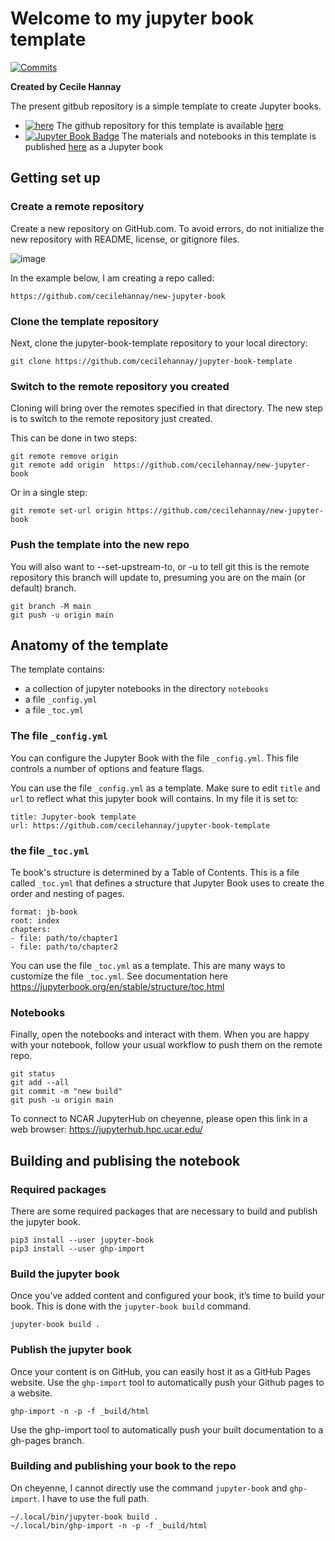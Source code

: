 
# Welcome to my jupyter book template 
[![Commits](https://img.shields.io/github/last-commit/cecilehannay/jupyter-book-template?label=Last%20commit&style=flat-square&color=green)](https://github.com/cecilehannay/jupyter-book-template/commits/main) 

**Created by Cecile Hannay**

The present gitbub repository is a simple template to create Jupyter books. 
- [![here](https://github.com/favicon.ico)](https://github.com/cecilehannay/jupyter-book-template) The github repository for this template is available [here](https://github.com/cecilehannay/jupyter-book-template)
- [![Jupyter Book Badge](https://jupyterbook.org/badge.svg)](https://cecilehannay.github.io/jupyter-book-template/README.html) The materials and notebooks in this template is published [here](https://cecilehannay.github.io/jupyter-book-template/README.html) as a Jupyter book  



## Getting set up

### Create a remote repository

Create a new repository on GitHub.com. To avoid errors, do not initialize the new repository with README, license, or gitignore files. 

![image](https://user-images.githubusercontent.com/9723220/220764777-9f8541d2-7338-4ba5-afc5-6ed677a46d1f.png)

In the example below, I am creating a repo called:
```
https://github.com/cecilehannay/new-jupyter-book
```

### Clone the template repository

Next, clone the jupyter-book-template repository to your local directory:
```
git clone https://github.com/cecilehannay/jupyter-book-template
```

### Switch to the remote repository you created

Cloning will bring over the remotes specified in that directory. The new step is to switch to the remote repository just created. 

This can be done in two steps:
```
git remote remove origin
git remote add origin  https://github.com/cecilehannay/new-jupyter-book

```
Or in a single step:
```
git remote set-url origin https://github.com/cecilehannay/new-jupyter-book
```

### Push the template into the new repo
You will also want to --set-upstream-to, or -u to tell git this is the remote repository this branch will update to, presuming you are on the main (or default) branch.

```
git branch -M main
git push -u origin main
```

## Anatomy of the template

The template contains:
- a collection of jupyter notebooks in the directory ``notebooks``
- a file ``_config.yml`` 
- a file ``_toc.yml``


###  The file ``_config.yml`` 
You can configure the Jupyter Book with the file ``_config.yml``. This file controls a number of options and feature flags.

You can use the file  ``_config.yml`` as a template. Make sure to edit ``title`` and ``url`` to reflect what this jupyter book will contains.
In my file it is set to:

```
title: Jupyter-book template
url: https://github.com/cecilehannay/jupyter-book-template 
```

### the file ``_toc.yml``
Te book's structure is determined by a Table of Contents. This is a file called ``_toc.yml`` that defines a structure that Jupyter Book uses to create the order and nesting of pages.

```
format: jb-book
root: index
chapters:
- file: path/to/chapter1
- file: path/to/chapter2
```

You can use the file  ``_toc.yml`` as a template. This are many ways to customize the file ``_toc.yml``. See documentation here https://jupyterbook.org/en/stable/structure/toc.html



### Notebooks

Finally, open the notebooks and interact with them. When you are happy with your notebook, follow your usual workflow to push them on the remote repo.

```
git status
git add --all
git commit -m "new build"
git push -u origin main
```

To connect to NCAR JupyterHub on cheyenne, please open this link in a web browser: https://jupyterhub.hpc.ucar.edu/


## Building and publising the notebook

### Required packages

There are some required packages that are necessary to build and publish the jupyter book. 
```
pip3 install --user jupyter-book
pip3 install --user ghp-import
```

### Build the jupyter book

Once you’ve added content and configured your book, it’s time to build your book. This is done with the ``jupyter-book build`` command.
```
jupyter-book build .
```

### Publish the jupyter book
Once your content is on GitHub, you can easily host it as a GitHub Pages website. Use the ``ghp-import`` tool to automatically push your Github pages to a website.
```
ghp-import -n -p -f _build/html
```
Use the ghp-import tool to automatically push your built documentation to a gh-pages branch.
### Building and publishing your book to the repo 

On cheyenne, I cannot directly use the command ``jupyter-book`` and ``ghp-import``. I have to use the full path.   
```
~/.local/bin/jupyter-book build .
~/.local/bin/ghp-import -n -p -f _build/html
```




